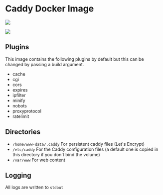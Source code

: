 # Caddy Docker Image

[![](https://images.microbadger.com/badges/image/liammartens/caddy.svg)](https://microbadger.com/images/liammartens/caddy "Get your own image badge on microbadger.com")

[![](https://images.microbadger.com/badges/version/liammartens/caddy.svg)](https://microbadger.com/images/liammartens/caddy "Get your own version badge on microbadger.com")

## Plugins
This image contains the following plugins by default but this can be changed by passing a build argument.
* cache
* cgi
* cors
* expires
* ipfilter
* minify
* nobots
* proxyprotocol
* ratelimit

## Directories
* `/home/www-data/.caddy` For persistent caddy files (Let's Encrypt)
* `/etc/caddy` For the Caddy configuration files (a default one is copied in this directory if you don't bind the volume)
* `/var/www` For web content

## Logging
All logs are written to `stdout`